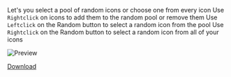 Let's you select a pool of random icons or choose one from every icon
Use `Rightclick` on icons to add them to the random pool or remove them
Use `Leftclick` on the Random button to select a random icon from the pool
Use `Rightclick` on the Random button to select a random icon from all of your icons

![Preview](https://i.imgur.com/gpFUxW7.giff)

[Download](<https://github.com/MashToolZ/PenguPlugins/releases/latest/download/RandomIconSelector.zip>)